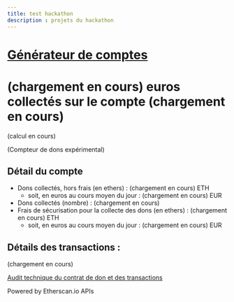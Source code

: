 ```yaml
---
title: test hackathon
description : projets du hackathon
---
```

# [Générateur de comptes](comptes.md)

# <span class="collected_sum_eur">(chargement en cours)</span> euros collectés sur le compte <span id="account_address">(chargement en cours)</span>
<div id="account_qr_code">(calcul en cours)</div>

(Compteur de dons expérimental)

## Détail du compte

* Dons collectés, hors frais (en ethers) : <span id="collected_sum">(chargement en cours)</span> ETH
    * soit, en euros au cours moyen du jour : <span id="collected_sum_eur">(chargement en cours)</span> EUR
* Dons collectés (nombre) : <span id="collected_count">(chargement en cours)</span>
* Frais de sécurisation pour la collecte des dons (en ethers) : <span id="collection_fees_sum">(chargement en cours)</span> ETH
    * soit, en euros au cours moyen du jour : <span id="collection_fees_sum_eur">(chargement en cours)</span> EUR

## Détails des transactions :

<div id="transactions"> (chargement en cours) </div>

[Audit technique du contrat de don et des transactions](https://etherscan.io/address/0xd972634e4a036d91d0d4a35ef4927b63ac0fa7f4)

Powered by Etherscan.io APIs

<script src="https://code.jquery.com/jquery-3.3.1.min.js"></script>
<script src="https://cdn.jsdelivr.net/npm/jquery-qrcode2@1.0.0/dist/jquery-qrcode.min.js"></script>
<script>
    var account_address = "0xd972634e4a036d91d0d4a35ef4927b63ac0fa7f4";
    $('#account_address').html(account_address);
    var qr_code_size = 300;
    var qr_code_options = { 
        // render method: 'canvas', 'image' or 'div'
        render: 'canvas',
        // version range somewhere in 1 .. 40
        minVersion: 1,
        maxVersion: 40,
        // error correction level: 'L', 'M', 'Q' or 'H'
        ecLevel: 'H',
        // offset in pixel if drawn onto existing canvas
        left: 0,
        top: 0,
        // size in pixel
        size: qr_code_size,
        // code color or image element
        fill: '#000',
        // background color or image element, null for transparent background
        background: '#fff',
        // content
        text: account_address,
        // corner radius relative to module width: 0.0 .. 0.5
        radius: 0.5,
        // quiet zone in modules
        quiet: 1,
        // modes
        // 0: normal
        // 1: label strip
        // 2: label box
        // 3: image strip
        // 4: image box
        mode: 2,
        // size of text
        mSize: 0.08,
        mPosX: 0.5,
        mPosY: 0.5,
        label: "Adresse " + account_address.substring(0,6) + "...",
        fontname: 'sans',
        fontcolor: '#000',
        image: null
    };
    $("#account_qr_code").html('<canvas width="' + qr_code_size
      + '" height="' + qr_code_size
      + '" id="public_address_qr_code'
      + '"></canvas>');
    $("#public_address_qr_code").qrcode(qr_code_options);
    var etherscanAPIKeyToken = "XZYBD5MNJ6TEN28TZGMVTF2SZ9PGNVUV3K";
    var balance_request = "module=account&action=balance&address="
        + account_address
        + "&tag=latest";
    var relative_url_of_transactions_request = "module=account&action=txlist&address="
        + account_address
        + "&startblock=0&endblock=99999999&page=1&offset=10&sort=asc"
    var absolute_url_of_transactions_request = "https://api.etherscan.io/api?"
        + relative_url_of_transactions_request
        + "&apikey="
        + etherscanAPIKeyToken;
    $.getJSON( absolute_url_of_transactions_request )
        .done( function(data) {
            console.log( "done", data );
            // we got incoming transactions, let's get outgoing transactions too
            // sort them by timestamp
            var transactions = data.result.sort( function(t1, t2) { return t2.timeStamp - t1.timeStamp; } );
            var html = '<ul>';
            var collected_sum = 0; // cumulated sum of donations collected
            var collected_count = 0; // number of donations collected
            var collection_fees_sum = 0; // cumulated transaction fees paid by donors
            var withdrawn_sum = 0; // cumulated donations withdrawn
            transactions.forEach(function(item, index, array) {
                console.log(item, index);
                var newDate = new Date();
                newDate.setTime(item.timeStamp*1000);
                var dateString = newDate.toISOString();
                var event = item.input.substring(0,10);
                switch(event) {
                    case '0x':
                        var value = Number.parseFloat(item.value / Math.pow(10,18));
                        if (value > 0) {           // deposit = donation
                           collected_sum += value;
                           collected_count += 1;
                           var gas_price = Number.parseFloat(item.gasPrice);
                           var gas_used = Number.parseFloat(item.gasUsed);
                           var transaction_fees = gas_price * gas_used / Math.pow(10,18);
                           collection_fees_sum += transaction_fees;
                           event = "Réception d'un don de " + value.toFixed(4) + " ETH";
                           event += " et paiement de " + collection_fees_sum.toFixed(4) + " ETH";
                           event += " par le donateur pour les frais de sécurisation de la collecte";
                           html += '<li><a href="https://etherscan.io/tx/' + item.hash + '">' +
                              event +
                              ' (' + dateString.substring(0,10) +
                              ' à ' + dateString.substring(11,19) +
                              ')</a></li>';
                        };
                        break;
                    default:
                        event = item.input;
                };
            });
            html += '</ul>';
            $('#transactions').html(html);
            // Fill the dashboard with figures
            $('#collection_fees_sum').html(collection_fees_sum.toFixed(4));
            collection_fees_percent = collection_fees_sum / collected_sum * 100;
            $('#collection_fees_percent').html(collection_fees_percent.toPrecision(2));
            $('#collected_sum').html(collected_sum.toFixed(4));
            $('#collected_count').html(collected_count);
            //
            // let's convert ETH sums into EUR
            //
            var absolute_url_of_price_request = "https://min-api.cryptocompare.com/data/generateAvg?fsym=ETH&tsym=EUR&e=Kraken";
            $.getJSON( absolute_url_of_price_request )
                    .done( function(data) {
                        var price = data.RAW.PRICE;
                        var collection_fees_sum_eur = collection_fees_sum * price ;
                        var collected_sum_eur = collected_sum * price ;
                        $('#collection_fees_sum_eur').html(collection_fees_sum_eur.toFixed(2));
                        $('#collected_sum_eur').html(collected_sum_eur.toFixed(2));
                    } )
                    .fail( function(error) { console.log( "fail while trying to get ETH price", error ); } )
                    .always( function() { console.log( "always log after trying to get ETH price" ); } );
        } )
        .fail( function(error) { console.log( "fail while trying to get contract transactions", error ); } )
        .always( function() { console.log( "always after trying to get contract transactions" ); } );
</script>

